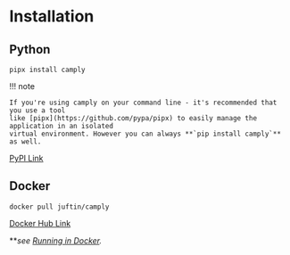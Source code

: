 # Installation

## Python

```commandline
pipx install camply
```

!!! note

    If you're using camply on your command line - it's recommended that you use a tool
    like [pipx](https://github.com/pypa/pipx) to easily manage the application in an isolated
    virtual environment. However you can always **`pip install camply`** as well.

[PyPI Link](https://pypi.python.org/pypi/camply/)

## Docker

```commandline
docker pull juftin/camply
```

[Docker Hub Link](https://hub.docker.com/r/juftin/camply)

\*\*_see [Running in Docker](docker.md#running-in-docker)._
